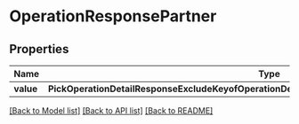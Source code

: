 # OperationResponsePartner


## Properties
Name | Type | Description | Notes
------------ | ------------- | ------------- | -------------
**value** | **PickOperationDetailResponseExcludeKeyofOperationDetailResponseIdOrTypeOrShowWarningScreen** |  | 

[[Back to Model list]](../README.md#documentation-for-models) [[Back to API list]](../README.md#documentation-for-api-endpoints) [[Back to README]](../README.md)


